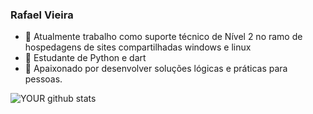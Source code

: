### Rafael Vieira




- 🔭 Atualmente trabalho como suporte técnico de Nível 2 no ramo de hospedagens de sites compartilhadas windows e linux
- 🌱 Estudante de Python e dart
- 🤝 Apaixonado por desenvolver soluções lógicas e práticas para pessoas.

![YOUR github stats](https://github-readme-stats.vercel.app/api?username=USERNAME)

